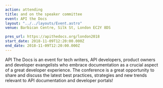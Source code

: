 ```yaml
---
action: attending
title: and on the speaker committee
event: API the Docs
layout: "../../layouts/Event.astro"
venue: Barbican Centre, Silk St, London EC2Y 8DS

pres_url: https://apithedocs.org/london2018
start_date: 2018-11-09T12:20:00.000Z
end_date: 2018-11-09T12:20:00.000Z
---
```


API The Docs is an event for tech writers, API developers, product owners and developer evangelists who embrace documentation as a crucial aspect of a great developer experience. The conference is a great opportunity to share and discuss the latest best practices, strategies and new trends relevant to API documentation and developer portals!
